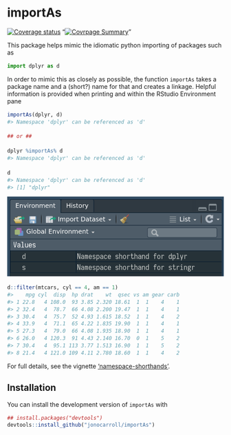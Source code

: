 
<!-- README.md is generated from README.Rmd. Please edit that file -->

# importAs

[![Coverage
status](https://codecov.io/gh/jonocarroll/importAs/branch/master/graph/badge.svg)](https://codecov.io/github/jonocarroll/importAs?branch=master)
“[![Covrpage
Summary](https://img.shields.io/badge/covrpage-Last_Build_2018_10_10-brightgreen.svg)](http://tinyurl.com/ybwc9qt4)”

This package helps mimic the idiomatic python importing of packages such
as

``` python
import dplyr as d
```

In order to mimic this as closely as possible, the function `importAs`
takes a package name and a (short?) name for that and creates a linkage.
Helpful information is provided when printing and within the RStudio
Environment pane

``` r
importAs(dplyr, d)
#> Namespace 'dplyr' can be referenced as 'd'

## or ##

dplyr %importAs% d
#> Namespace 'dplyr' can be referenced as 'd'

d
#> Namespace 'dplyr' can be referenced as 'd'
#> [1] "dplyr"
```

![](./tools/environment.png)

``` r
d::filter(mtcars, cyl == 4, am == 1)
#>    mpg cyl  disp  hp drat    wt  qsec vs am gear carb
#> 1 22.8   4 108.0  93 3.85 2.320 18.61  1  1    4    1
#> 2 32.4   4  78.7  66 4.08 2.200 19.47  1  1    4    1
#> 3 30.4   4  75.7  52 4.93 1.615 18.52  1  1    4    2
#> 4 33.9   4  71.1  65 4.22 1.835 19.90  1  1    4    1
#> 5 27.3   4  79.0  66 4.08 1.935 18.90  1  1    4    1
#> 6 26.0   4 120.3  91 4.43 2.140 16.70  0  1    5    2
#> 7 30.4   4  95.1 113 3.77 1.513 16.90  1  1    5    2
#> 8 21.4   4 121.0 109 4.11 2.780 18.60  1  1    4    2
```

For full details, see the vignette
[‘namespace-shorthands’](https://jonocarroll.github.io/importAs/articles/namespace-shorthands.html).

## Installation

You can install the development version of `importAs` with

``` r
## install.packages("devtools")
devtools::install_github("jonocarroll/importAs")
```

